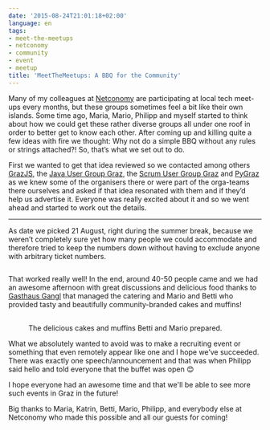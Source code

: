 ```yaml
---
date: '2015-08-24T21:01:18+02:00'
language: en
tags:
- meet-the-meetups
- netconomy
- community
- event
- meetup
title: 'MeetTheMeetups: A BBQ for the Community'
---
```



Many of my colleagues at [Netconomy](http://netconomy.net) are participating at
local tech meet-ups every months, but these groups sometimes feel a bit like
their own islands. Some time ago, Maria, Mario, Philipp and myself started to
think about how we could get these rather diverse groups all under one roof in
order to better get to know each other. After coming up and killing quite a few
ideas with fire we thought: Why not do a simple BBQ without any rules or strings
attached?! So, that’s what we set out to do.

First we wanted to get that idea reviewed so we contacted among others
[GrazJS](http://www.meetup.com/grazjs/), the
[Java User Group Graz](http://www.meetup.com/Java-User-Group-Graz/), the
[Scrum User Group Graz](http://www.meetup.com/Scrum-User-Group-Graz/) and
[PyGraz](https://pygraz.org) as we knew some of the organisers there or were
part of the orga-teams there ourselves and asked if that idea resonated with
them and if they’d help us advertise it. Everyone was really excited about it
and so we went ahead and started to work out the details.

----------------

As date we picked 21 August, right during the summer break, because we weren’t
completely sure yet how many people we could accommodate and therefore tried to
keep the numbers down without having to exclude anyone with arbitrary ticket
numbers.

<figure>
<img alt="" src="/media/2015/2015-08-21 15.11.05.jpg"/>
</figure>

That worked really well! In the end, around 40-50 people came and we had an
awesome afternoon with great discussions and delicious food thanks to
[Gasthaus Gangl](http://www.gasthaus-gangl.at/gasthaus/catering/) that managed
the catering and Mario and Betti who provided tasty and beautifully
community-branded cakes and muffins!

<figure>
<div style="width: 100%; overflow: hidden; margin-bottom: 2px;">
<div style="float: left; width: 50%"><img alt="" src="/media/2015/2015-08-21 12.01.40.jpg" style="margin-right: 1px;"/></div>
<div style="float: right; width: 50%"><img alt="" src="/media/2015/2015-08-21 12.01.48.jpg" style="margin-left: 1px;"/></div>
</div>
<img src="/media/2015/2015-08-21 12.01.59.jpg" alt=""/>
<figcaption><p>The delicious cakes and muffins Betti and Mario prepared.</p></figcaption>
</figure>


What we absolutely wanted to avoid was to make a recruiting event or something
that even remotely appear like one and I hope we’ve succeeded. There was exactly
one speech/announcement and that was when Philipp said hello and told everyone
that the buffet was open 😊

I hope everyone had an awesome time and that we'll be able to see more such
events in Graz in the future!

Big thanks to Maria, Katrin, Betti, Mario, Philipp, and everybody else at
Netconomy who made this possible and all our guests for coming!

